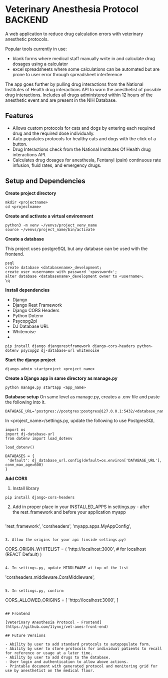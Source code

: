 # Veterinary Anesthesia Protocol BACKEND

A web application to reduce drug calculation errors with veterinary anesthetic protocols. 

Popular tools currently in use:
- blank forms where medical staff manually write in and calculate drug dosages using a calculator
- excel spreadsheets where some calculations can be automated but are prone to user error through spreadsheet interference 

The app goes further by pulling drug interactions from the National Institutes of Health drug interactions API to warn the anesthetist of possible drug interactions. Includes all drugs administered within 12 hours of the anesthetic event and are present in the NIH Database.

## Features

- Allows custom protocols for cats and dogs by entering each required drug and the required dose individually. 
 - Auto populates protocols for healthy cats and dogs with the click of a button.
 - Drug Interactions check from the National Institutes Of Health drug interactions API.
 - Calculates drug dosages for anesthesia, Fentanyl (pain) continuous rate infusion, fluid rates, and emergency drugs.

## Setup and Dependencies

**Create project directory**
```
mkdir <projectname>
cd <projectname>
```
**Create and activate a virtual environment**
```
python3 -m venv ~/venvs/project_venv_name
source ~/venvs/project_name/bin/activate
```
**Create a database**

This project uses postgreSQL but any database can be used with the frontend.

```
psql
create database <databasename>_development;
create user <username> with password '<password>';
alter database <databasename>_development owner to <username>;
\q
```
**Install dependencies**
- Django
- Django Rest Framework
- Django CORS Headers
- Python Dotenv
- Psycopg2pi
- DJ Database URL
- Whitenoise
- 
```
pip install django djangorestframework django-cors-headers python-dotenv psycopg2 dj-database-url whitenoise
```
**Start the django project**
```
django-admin startproject <project_name>
```
**Create a Django app in same directory as manage.py**
```
python manage.py startapp <app_name>
```

**Database setup**
On same level as manage.py, creates a .env file and paste the following into it.
```
DATABASE_URL=‘postgres://postgres:postgres@127.0.0.1:5432/<database_name>’
```

In <project_name>/settings.py, update the following to use PostgresSQL
```
import os
import dj-database-url
from dotenv import load_dotenv

load_dotenv()

DATABASES = {
 'default': dj_database_url.config(default=os.environ['DATABASE_URL'], conn_max_age=600)
}
```

**Add CORS**
1. Install library
```
pip install django-cors-headers
```

2. Add in proper place in your INSTALLED_APPS in settings.py - after the rest_framework and before your application myapp
   ```
'rest_framework',
'corsheaders',
'myapp.apps.MyAppConfig',
   ```

3. Allow the origins for your api (inside settings.py)
```
CORS_ORIGIN_WHITELIST = (
'http://localhost:3000',  # for localhost (REACT Default)
)
```

4. In settings.py, update MIDDLEWARE at top of the list
```
'corsheaders.middleware.CorsMiddleware',
```

5. In settings.py, confirm 
```
CORS_ALLOWED_ORIGINS = [
    'http://localhost:3000',
]
```

## Frontend

[Veterinary Anesthesia Protocol - Frontend](https://github.com/1lynnj/vet-anes-front-end)
  
## Future Versions

- Ability by user to add standard protocols to autopopulate form.
- Ability by user to store protocols for individual patients to recall for reference or usage at a later time.
- Ability by user to add drugs to the database.
- User login and authentication to allow above actions.
- Printable document with generated protocol and monitoring grid for use by anesthetist on the medical floor.